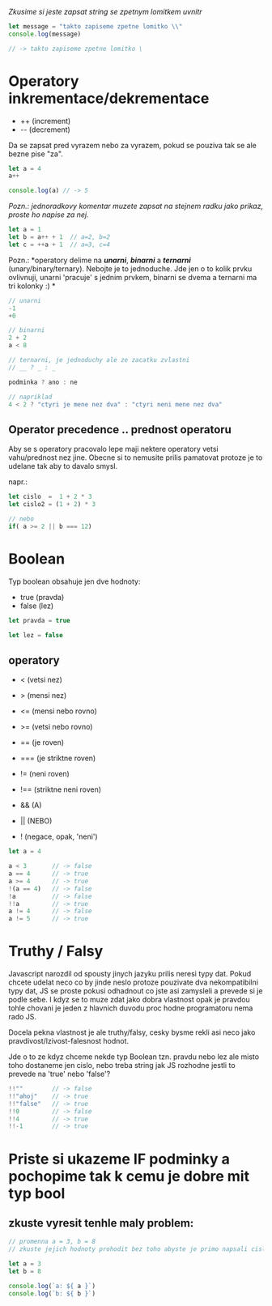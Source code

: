 *Zkusime si jeste zapsat string se zpetnym lomitkem uvnitr*

```javascript
let message = "takto zapiseme zpetne lomitko \\"
console.log(message)

// -> takto zapiseme zpetne lomitko \
```


# Operatory inkrementace/dekrementace
- ++    (increment)
- \--   (decrement)

Da se zapsat pred vyrazem nebo za vyrazem, pokud se pouziva tak se ale bezne pise "za".

```javascript
let a = 4
a++

console.log(a) // -> 5
```

*Pozn.: jednoradkovy komentar muzete zapsat na stejnem radku jako prikaz, proste ho napise za nej.*

```javascript
let a = 1
let b = a++ + 1  // a=2, b=2
let c = ++a + 1  // a=3, c=4
```

Pozn.: *operatory delime na ***unarni***, ***binarni*** a ***ternarni*** (unary/binary/ternary). Nebojte je to jednoduche. Jde jen o to kolik prvku ovlivnuji, unarni 'pracuje' s jednim prvkem, binarni se dvema a ternarni ma tri kolonky :) *

```javascript
// unarni
-1
+0

// binarni
2 + 2
a < 8

// ternarni, je jednoduchy ale ze zacatku zvlastni
// __ ? _ : _

podminka ? ano : ne

// napriklad
4 < 2 ? "ctyri je mene nez dva" : "ctyri neni mene nez dva"
```


## Operator precedence .. prednost operatoru
Aby se s operatory pracovalo lepe maji nektere operatory vetsi vahu/prednost nez jine. Obecne si to nemusite prilis pamatovat protoze je to udelane tak aby to davalo smysl. 

napr.:
```javascript
let cislo  =  1 + 2 * 3
let cislo2 = (1 + 2) * 3

// nebo 
if( a >= 2 || b === 12)
```



# Boolean
Typ boolean obsahuje jen dve hodnoty: 
- true (pravda)
- false (lez)

```javascript
let pravda = true

let lez = false
```

## operatory
- <    (vetsi nez)
- \>   (mensi nez)
- <=   (mensi nebo rovno)
- \>=  (vetsi nebo rovno)

- ==   (je roven)
- ===  (je striktne roven)
- !=   (neni roven)
- !==  (striktne neni roven)

- &&   (A)
- ||   (NEBO)
  
- ! (negace, opak, 'neni')

```javascript
let a = 4

a < 3       // -> false
a == 4      // -> true
a >= 4      // -> true
!(a == 4)   // -> false
!a          // -> false
!!a         // -> true
a != 4      // -> false
a != 5      // -> true
```


# Truthy / Falsy
Javascript narozdil od spousty jinych jazyku prilis neresi typy dat. 
Pokud chcete udelat neco co by jinde neslo protoze pouzivate dva nekompatibilni typy dat, JS se proste pokusi odhadnout co jste asi zamysleli a prevede si je podle sebe. I kdyz se to muze zdat jako dobra vlastnost opak je pravdou tohle chovani je jeden z hlavnich duvodu proc hodne programatoru nema rado JS.

Docela pekna vlastnost je ale truthy/falsy, cesky bysme rekli asi neco jako pravdivost/lzivost-falesnost hodnot. 

Jde o to ze kdyz chceme nekde typ Boolean tzn. pravdu nebo lez ale misto toho dostaneme jen cislo, nebo treba string jak JS rozhodne jestli to prevede na 'true' nebo 'false'?

```javascript
!!""        // -> false
!!"ahoj"    // -> true
!!"false"   // -> true
!!0         // -> false
!!4         // -> true
!!-1        // -> true
```



# Priste si ukazeme IF podminky a pochopime tak k cemu je dobre mit typ bool


## zkuste vyresit tenhle maly problem:
```javascript
// promenna a = 3, b = 8
// zkuste jejich hodnoty prohodit bez toho abyste je primo napsali cislo

let a = 3
let b = 8

console.log(`a: ${ a }`)
console.log(`b: ${ b }`)
```